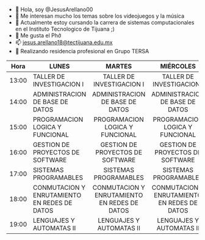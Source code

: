 - 👋 Hola, soy @JesusArellano00
- 👀 Me interesan mucho los temas sobre los videojuegos y la música
- 🌱 Actualmente estoy cursando la carrera de sistemas computacionales en el Instituto Tecnologico de Tijuana ;)
- 💞️ Me gusta el Phở
- 📫 jesus.arellano18@tectijuana.edu.mx
- 🎒 Realizando residencia profesional en Grupo TERSA

| Hora  | LUNES                                        |                    MARTES                    |                   MIÉRCOLES                  |                    JUEVES                    |                    VIERNES                   |
|-------|----------------------------------------------|:--------------------------------------------:|:--------------------------------------------:|:--------------------------------------------:|:--------------------------------------------:|
| 13:00 | TALLER DE INVESTIGACION I                    | TALLER DE INVESTIGACION I                    | TALLER DE INVESTIGACION I                    | TALLER DE INVESTIGACION I                    |                                              |
| 14:00 | ADMINISTRACION DE BASE DE DATOS              | ADMINISTRACION DE BASE DE DATOS              | ADMINISTRACION DE BASE DE DATOS              | ADMINISTRACION DE BASE DE DATOS              | ADMINISTRACION DE BASE DE DATOS              |
| 15:00 | PROGRAMACION LOGICA Y FUNCIONAL              | PROGRAMACION LOGICA Y FUNCIONAL              | PROGRAMACION LOGICA Y FUNCIONAL              | PROGRAMACION LOGICA Y FUNCIONAL              |                                              |
| 16:00 | GESTION DE PROYECTOS DE SOFTWARE             | GESTION DE PROYECTOS DE SOFTWARE             | GESTION DE PROYECTOS DE SOFTWARE             | GESTION DE PROYECTOS DE SOFTWARE             | GESTION DE PROYECTOS DE SOFTWARE             |
| 17:00 | SISTEMAS PROGRAMABLES                        | SISTEMAS PROGRAMABLES                        | SISTEMAS PROGRAMABLES                        | SISTEMAS PROGRAMABLES                        |                                              |
| 18:00 | CONMUTACION Y ENRUTAMIENTO EN REDES DE DATOS | CONMUTACION Y ENRUTAMIENTO EN REDES DE DATOS | CONMUTACION Y ENRUTAMIENTO EN REDES DE DATOS | CONMUTACION Y ENRUTAMIENTO EN REDES DE DATOS | CONMUTACION Y ENRUTAMIENTO EN REDES DE DATOS |
| 19:00 | LENGUAJES Y AUTOMATAS II                     | LENGUAJES Y AUTOMATAS II                     | LENGUAJES Y AUTOMATAS II                     | LENGUAJES Y AUTOMATAS II                     | LENGUAJES Y AUTOMATAS II                     |
<!---
JesusArellano00/JesusArellano00 is a ✨ special ✨ repository because its `README.md` (this file) appears on your GitHub profile.
You can click the Preview link to take a look at your changes.
--->
